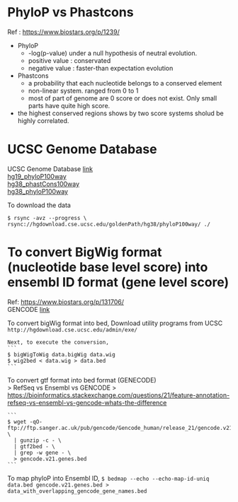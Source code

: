 # PhyloP vs Phastcons
  Ref : https://www.biostars.org/p/1239/
  - PhyloP
    - -log(p-value) under a null hypothesis of neutral evolution.
    - positive value : conservated
    - negative value : faster-than expectation evolution
  - Phastcons
    - a probability that each nucleotide belongs to a conserved element
    - non-linear system. ranged from 0 to 1
    - most of part of genome are 0 score or does not exist. Only small parts have quite high score.
  - the highest conserved regions shows by two score systems sholud be highly correlated.
 
# UCSC Genome Database
  UCSC Genome Database [link](https://hgdownload.soe.ucsc.edu/downloads.html#human)  
  [hg19_phyloP100way](http://hgdownload.cse.ucsc.edu/goldenpath/hg19/phyloP100way/)  
  [hg38_phastCons100way](https://hgdownload.soe.ucsc.edu/goldenPath/hg38/phastCons100way/)  
  [hg38_phyloP100way](https://hgdownload.soe.ucsc.edu/goldenPath/hg38/phyloP100way/)  
    
      
  To download the data
  ```
  $ rsync -avz --progress \
  rsync://hgdownload.cse.ucsc.edu/goldenPath/hg38/phyloP100way/ ./
  ```

# To convert BigWig format (nucleotide base level score) into ensembl ID format (gene level score)
  Ref: https://www.biostars.org/p/131706/  
  GENCODE [link](https://www.gencodegenes.org/human/)  
  
  To convert bigWig format into bed, 
    Download utility programs from UCSC  
    ```
    http://hgdownload.cse.ucsc.edu/admin/exe/
    ```

    Next, to execute the conversion,
    ```
    $ bigWigToWig data.bigWig data.wig
    $ wig2bed < data.wig > data.bed
    ```
  
  To convert gtf format into bed format (GENECODE)  
    > RefSeq vs Ensembl vs GENCODE
    > https://bioinformatics.stackexchange.com/questions/21/feature-annotation-refseq-vs-ensembl-vs-gencode-whats-the-difference
    
    ```
    $ wget -qO- ftp://ftp.sanger.ac.uk/pub/gencode/Gencode_human/release_21/gencode.v21.annotation.gtf.gz \
      | gunzip -c - \
      | gtf2bed - \
      | grep -w gene - \
      > gencode.v21.genes.bed
    ```
  
  To map phyloP into Ensembl ID,
    ```
    $ bedmap --echo --echo-map-id-uniq data.bed gencode.v21.genes.bed > data_with_overlapping_gencode_gene_names.bed
    ```
  
  ```
  ```
